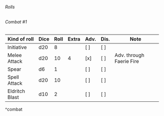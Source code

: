 ###### Rolls

###### Combat #1
| Kind of roll   | Dice | Roll | Extra | Adv. | Dis. | Note                     |
| -------------- | ---- | ---- | ----- | ---- | ---- | ------------------------ |
| Initiative     | d20  | 8    |       | [ ]  | [ ]  |                          |
| Melee Attack   | d20  | 10   | 4     | [x]  | [ ]  | Adv. through Faerie Fire |
| Spear          | d6   | 1    |       | [ ]  | [ ]  |                          |
| Spell Attack   | d20  | 10   |       | [ ]  | [ ]  |                          |
| Eldritch Blast | d10  | 2    |       | [ ]  | [ ]  |                          |
^combat